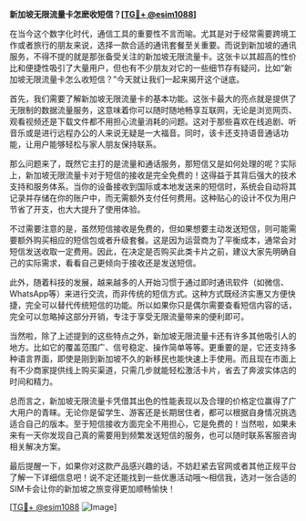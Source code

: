 **新加坡无限流量卡怎麽收短信？[[TG💪+ @esim1088](https://t.me/s/esim1088)]**

在当今这个数字化时代，通信工具的重要性不言而喻。尤其是对于经常需要跨境工作或者旅行的朋友来说，选择一款合适的通讯套餐至关重要。而说到新加坡的通讯服务，不得不提的就是那张备受关注的新加坡无限流量卡。这张卡以其超高的性价比和便捷性吸引了大量用户，但也有不少朋友对它的一些细节存有疑问，比如“新加坡无限流量卡怎么收短信？”今天就让我们一起来揭开这个谜底。

首先，我们需要了解新加坡无限流量卡的基本功能。这张卡最大的亮点就是提供了无限制的数据流量服务，这意味着你可以随时随地畅享互联网，无论是浏览网页、观看视频还是下载文件都不用担心流量消耗的问题。这对于那些喜欢在线追剧、听音乐或是进行远程办公的人来说无疑是一大福音。同时，该卡还支持语音通话功能，让用户能够轻松与家人朋友保持联系。

那么问题来了，既然它主打的是流量和通话服务，那短信又是如何处理的呢？实际上，新加坡无限流量卡对于短信的接收是完全免费的！这得益于其背后强大的技术支持和服务体系。当你的设备接收到国际或本地发送来的短信时，系统会自动将其记录并存储在你的账户中，而无需额外支付任何费用。这种贴心的设计不仅为用户节省了开支，也大大提升了使用体验。

不过需要注意的是，虽然短信接收是免费的，但如果想要主动发送短信，则可能需要额外购买相应的短信包或者升级套餐。这是因为运营商为了平衡成本，通常会对短信发送收取一定费用。因此，在决定是否购买此类卡片之前，建议大家先明确自己的实际需求，看看自己更倾向于接收还是发送短信。

此外，随着科技的发展，越来越多的人开始习惯于通过即时通讯软件（如微信、WhatsApp等）来进行交流，而非传统的短信方式。这种方式既经济实惠又方便快捷，完全可以替代传统短信的功能。所以如果你只是偶尔需要查看短信内容的话，完全可以忽略掉这部分开销，专注于享受无限流量带来的便利即可。

当然啦，除了上述提到的这些特点之外，新加坡无限流量卡还有许多其他吸引人的地方。比如它的覆盖范围广、信号稳定、操作简单等等。更重要的是，它还支持多种语言界面，即使是刚到新加坡不久的新移民也能快速上手使用。而且现在市面上有不少商家提供线上购买渠道，只需几步就能轻松激活卡片，省去了奔波实体店的时间和精力。

总而言之，新加坡无限流量卡凭借其出色的性能表现以及合理的价格定位赢得了广大用户的青睐。无论你是留学生、游客还是长期居住者，都可以根据自身情况挑选适合自己的版本。至于短信接收方面完全不用担心，它是免费的！当然啦，如果未来有一天你发现自己真的需要用到频繁发送短信的服务，也可以随时联系客服咨询相关解决方案。

最后提醒一下，如果你对这款产品感兴趣的话，不妨赶紧去官网或者其他正规平台了解一下详细信息吧！说不定还能找到一些优惠活动哦～相信我，选对一张合适的SIM卡会让你的新加坡之旅变得更加顺畅愉快！

[[TG💪+ @esim1088](https://t.me/s/esim1088) ![Image](https://i.postimg.cc/4NQfJmqS/Snipaste-2025-05-13-00-14-12.png)]